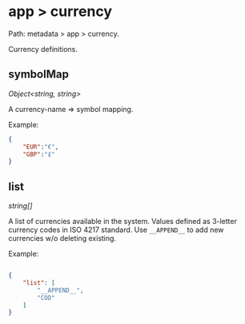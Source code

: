 # app > currency

Path: metadata > app > currency.

Currency definitions.

## symbolMap

*Object<string, string>*

A currency-name => symbol mapping.

Example:

```json
{
    "EUR":"€",
    "GBP":"£"
}
```

## list

*string[]*

A list of currencies available in the system. Values defined as 3-letter currency codes in ISO 4217 standard. Use `__APPEND__` to add new currencies w/o deleting existing.

Example:

```json

{
    "list": [
        "__APPEND__",
        "COD"
    ]
}
```
